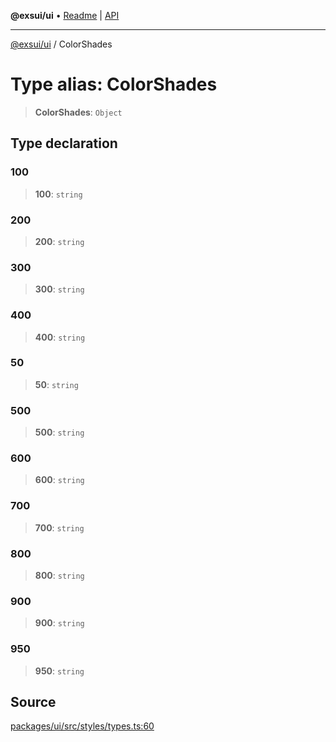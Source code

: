 **@exsui/ui** • [Readme](../README.md) \| [API](../globals.md)

***

[@exsui/ui](../README.md) / ColorShades

# Type alias: ColorShades

> **ColorShades**: `Object`

## Type declaration

### 100

> **100**: `string`

### 200

> **200**: `string`

### 300

> **300**: `string`

### 400

> **400**: `string`

### 50

> **50**: `string`

### 500

> **500**: `string`

### 600

> **600**: `string`

### 700

> **700**: `string`

### 800

> **800**: `string`

### 900

> **900**: `string`

### 950

> **950**: `string`

## Source

[packages/ui/src/styles/types.ts:60](https://github.com/dirheimerb/exsui/blob/c97dab6/packages/ui/src/styles/types.ts#L60)
